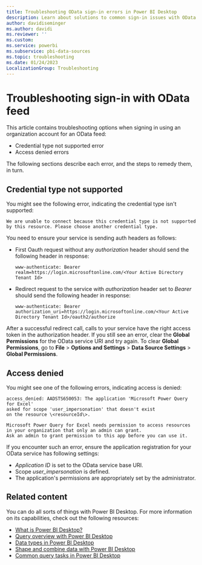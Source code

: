 ```yaml
---
title: Troubleshooting OData sign-in errors in Power BI Desktop
description: Learn about solutions to common sign-in issues with OData connections, including credential type not supported error and access denied errors.
author: davidiseminger
ms.author: davidi
ms.reviewer: ''
ms.custom: 
ms.service: powerbi
ms.subservice: pbi-data-sources
ms.topic: troubleshooting
ms.date: 01/24/2023
LocalizationGroup: Troubleshooting
---
```

# Troubleshooting sign-in with OData feed

This article contains troubleshooting options when signing in using an organization account for an OData feed:

* Credential type not supported error
* Access denied errors

The following sections describe each error, and the steps to remedy them, in turn.

## Credential type not supported

You might see the following error, indicating the credential type isn't supported:

```output
We are unable to connect because this credential type is not supported 
by this resource. Please choose another credential type.
```

You need to ensure your service is sending auth headers as follows:

* First Oauth request without any *authorization* header should send the following header in response:

  ```output
  www-authenticate: Bearer realm=https://login.microsoftonline.com/<Your Active Directory Tenant Id> 
  ```

* Redirect request to the service with *authorization* header set to *Bearer* should send the following header in response:

  ```output
  www-authenticate: Bearer authorization_uri=https://login.microsoftonline.com/<Your Active Directory Tenant Id>/oauth2/authorize
  ```

After a successful redirect call, calls to your service have the right access token in the authorization header. If you still see an error, clear the **Global Permissions** for the OData service URI and try again. To clear **Global Permissions**, go to **File** > **Options and Settings** > **Data Source Settings** > **Global Permissions**.

## Access denied

You might see one of the following errors, indicating access is denied:

```output
access_denied: AADSTS650053: The application 'Microsoft Power Query for Excel' 
asked for scope 'user_impersonation' that doesn't exist 
on the resource \<resourceId\>.
```

```output
Microsoft Power Query for Excel needs permission to access resources 
in your organization that only an admin can grant. 
Ask an admin to grant permission to this app before you can use it.
```

If you encounter such an error, ensure the application registration for your OData service has following settings:

* *Application ID* is set to the OData service base URI.
* Scope *user_impersonation* is defined.
* The application's permissions are appropriately set by the administrator.

## Related content

You can do all sorts of things with Power BI Desktop. For more information on its capabilities, check out the following resources:

* [What is Power BI Desktop?](../fundamentals/desktop-what-is-desktop.md)
* [Query overview with Power BI Desktop](../transform-model/desktop-query-overview.md)
* [Data types in Power BI Desktop](desktop-data-types.md)
* [Shape and combine data with Power BI Desktop](desktop-shape-and-combine-data.md)
* [Common query tasks in Power BI Desktop](../transform-model/desktop-common-query-tasks.md)
